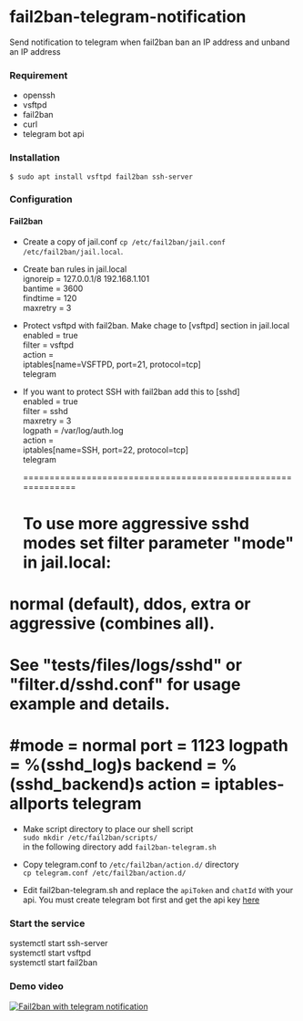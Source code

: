 # fail2ban-telegram-notification
Send notification to telegram when fail2ban ban an IP address and unband an IP address

### Requirement
- openssh
- vsftpd 
- fail2ban
- curl
- telegram bot api

### Installation
`$ sudo apt install vsftpd fail2ban ssh-server`

### Configuration
#### Fail2ban
- Create a copy of jail.conf `cp /etc/fail2ban/jail.conf /etc/fail2ban/jail.local`.
- Create ban rules in jail.local <br>
   ignoreip = 127.0.0.1/8 192.168.1.101   
   bantime = 3600  
   findtime = 120   
   maxretry = 3  
  
- Protect vsftpd with fail2ban. Make chage to [vsftpd] section in jail.local
   enabled = true  
   filter  = vsftpd  
   action  =  
   iptables[name=VSFTPD, port=21, protocol=tcp]  
   telegram
   
 - If you want to protect SSH with fail2ban add this to [sshd]  
   enabled = true  
   filter  = sshd   
   maxretry = 3  
   logpath = /var/log/auth.log  
   action  =  
   iptables[name=SSH, port=22, protocol=tcp]  
   telegram 
   
   =============================================================
   # To use more aggressive sshd modes set filter parameter "mode" in jail.local:
# normal (default), ddos, extra or aggressive (combines all).
# See "tests/files/logs/sshd" or "filter.d/sshd.conf" for usage example and details.
#mode   = normal
port    = 1123
logpath = %(sshd_log)s
backend = %(sshd_backend)s
action = iptables-allports
         telegram
================================================================         
   
 - Make script directory to place our shell script  
 `sudo mkdir /etc/fail2ban/scripts/`  
 in the following directory add `fail2ban-telegram.sh`  
 
 - Copy telegram.conf to `/etc/fail2ban/action.d/` directory  
 `cp telegram.conf /etc/fail2ban/action.d/`
 
 - Edit fail2ban-telegram.sh and replace the `apiToken` and `chatId` with your api. You must create telegram bot first and get the api key [here](https://www.sohamkamani.com/blog/2016/09/21/making-a-telegram-bot/)
 
### Start the service  
systemctl start ssh-server  
systemctl start vsftpd  
systemctl start fail2ban

### Demo video
[![Fail2ban with telegram notification](http://img.youtube.com/vi/LYLiCK5XGXk/0.jpg)](https://youtu.be/LYLiCK5XGXk)
